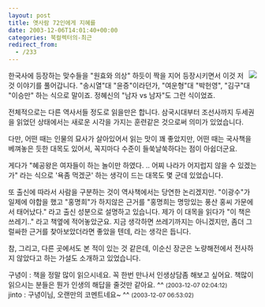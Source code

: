 ```yaml
---
layout: post
title: 옛사람 72인에게 지혜를
date: 2003-12-06T14:01:40+00:00
categories: 북컬렉터의-최근
redirect_from:
  - /233
---
```


<a href="http://www.bandibook.com/search/subject_view.php?code=2329056" target="bb"><img src="http://www.bandibook.com/largeimage/2329056.jpg" align="right" /></a>한국사에 등장하는 맞수들을 "원효와 의상" 하듯이 짝을 지어 등장시키면서 이것 저것 이야기를 풀어갑니다. "송시열"대 "윤증"이라던가, "여운형"대 "박헌영", "김구"대 "이승만" 하는 식으로 말이죠. 정혜신의 "남자 vs 남자"도 그런 식이었죠.

전체적으로는 다른 역사서들 정도로 읽을만은 합니다. 삼국시대부터 조선사까지 두세권을 읽었던 상태에서는 새로운 시각을 가지는 훈련같은 것으로써 의미가 있었습니다.

다만, 어떤 때는 인물의 묘사가 살아있어서 읽는 맛이 꽤 좋았지만, 어떤 때는 국사책을 베껴놓은 듯한 대목도 있어서, 꼭지마다 수준이 들쑥날쑥하다는 점이 아쉽더군요.

게다가 "혜공왕은 여자들이 하는 놀이만 하였다. .. 어찌 나라가 어지럽지 않을 수 있겠는가" 라는 식으로 '욕좀 먹겠군' 하는 생각이 드는 대목도 몇 군데 있었습니다.

또 출신에 따라서 사람을 구분하는 것이 역사책에서는 당연한 논리겠지만. "이광수"가 일제에 야합을 했고 "홍명희"가 하지않은 근거를 "홍명희는 명망있는 풍산 홍씨 가문에서 태어났다." 라고 출신 성분으로 설명하고 있습니다. 제가 이 대목을 읽다가 "이 책은 쓰레기.." 라고 책옆에 적어놓았군요. 지금 생각하면 쓰레기까지는 아니겠지만, 좀더 그럴싸한 근거를 찾아보았더라면 좋았을 텐데, 라는 생각은 듭니다.

참, 그리고, 다른 곳에서도 본 적이 있는 것 같은데, 이순신 장군은 노량해전에서 전사하지 않았다고 하는 가설도 소개하고 있었습니다.
<div id=comments>
<div class=comment>
<!--- cmt:500 --->
<!--- mail: --->
<!--- parent:0 --->
구녕이 : 
책을 정말 많이 읽으시네요. 꼭 한번 만나서 인생상담좀 해보고 싶어요. 책많이 읽으시는 분들은 뭔가 인생의 해답을 줄것만 같아요. ^^
 <small>(2003-12-07 02:04:12)</small>
</div>
<div class=comment>
<!--- cmt:501 --->
<!--- mail: --->
<!--- parent:0 --->
jinto : 
구녕이님, 오랜만의 코멘트네요~ ^^
 <small>(2003-12-07 06:53:02)</small>
</div>
</div>
